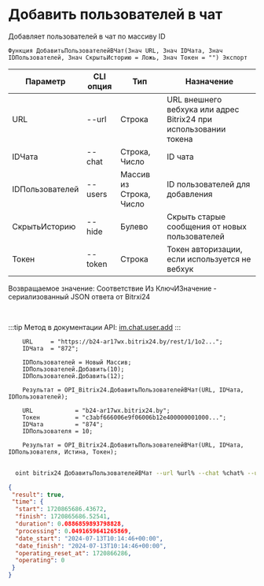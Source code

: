 ﻿---
sidebar_position: 5
---

# Добавить пользователей в чат
 Добавляет пользователей в чат по массиву ID



`Функция ДобавитьПользователейВЧат(Знач URL, Знач IDЧата, Знач IDПользователей, Знач СкрытьИсторию = Ложь, Знач Токен = "") Экспорт`

  | Параметр | CLI опция | Тип | Назначение |
  |-|-|-|-|
  | URL | --url | Строка | URL внешнего вебхука или адрес Bitrix24 при использовании токена |
  | IDЧата | --chat | Строка, Число | ID чата |
  | IDПользователей | --users | Массив из Строка, Число | ID пользователей для добавления |
  | СкрытьИсторию | --hide | Булево | Скрыть старые сообщения от новых пользователей |
  | Токен | --token | Строка | Токен авторизации, если используется не вебхук |

  
  Возвращаемое значение:   Соответствие Из КлючИЗначение - сериализованный JSON ответа от Bitrxi24

<br/>

:::tip
Метод в документации API: [im.chat.user.add](https://dev.1c-bitrix.ru/learning/course/?COURSE_ID=93&LESSON_ID=12097)
:::
<br/>


```bsl title="Пример кода"
    URL     = "https://b24-ar17wx.bitrix24.by/rest/1/1o2...";
    IDЧата  = "872";

    IDПользователей = Новый Массив;
    IDПользователей.Добавить(10);
    IDПользователей.Добавить(12);

    Результат = OPI_Bitrix24.ДобавитьПользователейВЧат(URL, IDЧата, IDПользователей);

    URL            = "b24-ar17wx.bitrix24.by";
    Токен          = "c3abf666006e9f06006b12e400000001000...";
    IDЧата         = "874";
    IDПользователя = 10;

    Результат = OPI_Bitrix24.ДобавитьПользователейВЧат(URL, IDЧата, IDПользователя, Истина, Токен);
```



```sh title="Пример команды CLI"
    
  oint bitrix24 ДобавитьПользователейВЧат --url %url% --chat %chat% --users %users% --hide %hide% --token %token%

```

```json title="Результат"
{
 "result": true,
 "time": {
  "start": 1720865686.43672,
  "finish": 1720865686.52541,
  "duration": 0.0886859893798828,
  "processing": 0.0491659641265869,
  "date_start": "2024-07-13T10:14:46+00:00",
  "date_finish": "2024-07-13T10:14:46+00:00",
  "operating_reset_at": 1720866286,
  "operating": 0
 }
}
```
